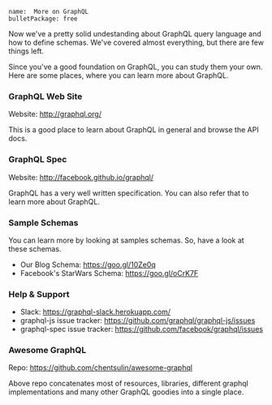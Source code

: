 ```
name:  More on GraphQL
bulletPackage: free
```

Now we've a pretty solid undestanding about GraphQL query language and how to define schemas. We've covered almost everything, but there are few things left. 

Since you've a good foundation on GraphQL, you can study them your own. Here are some places, where you can learn more about GraphQL.

### GraphQL Web Site

Website: <http://graphql.org/>

This is a good place to learn about GraphQL in general and browse the API docs.

### GraphQL Spec

Website: <http://facebook.github.io/graphql/>

GraphQL has a very well written specification. You can also refer that to learn more about GraphQL.

### Sample Schemas

You can learn more by looking at samples schemas. So, have a look at these schemas.

* Our Blog Schema: <https://goo.gl/10Ze0q>
* Facebook's StarWars Schema: <https://goo.gl/oCrK7F>

### Help & Support

* Slack: <https://graphql-slack.herokuapp.com/>
* graphql-js issue tracker: <https://github.com/graphql/graphql-js/issues>
* graphql-spec issue tracker: <https://github.com/facebook/graphql/issues>

### Awesome GraphQL

Repo: <https://github.com/chentsulin/awesome-graphql>

Above repo concatenates most of resources, libraries, different graphql implementations and many other GraphQL goodies into a single place.